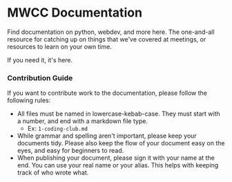 # MWCC Documentation

Find documentation on python, webdev, and more here. The one-and-all resource for catching up on things that we've covered at meetings, or resources to learn on your own time.

If you need it, it's here.


### Contribution Guide

If you want to contribute work to the documentation, please follow the following rules:

- All files must be named in lowercase-kebab-case. They must start with a number, and end with a markdown file type.
    - Ex: `1-coding-club.md`
- While grammar and spelling aren't important, please keep your documents tidy. Please also keep the flow of your document easy on the eyes, and easy for beginners to read.
- When publishing your document, please sign it with your name at the end. You can use your real name or your alias. This helps with keeping track of who wrote what.

